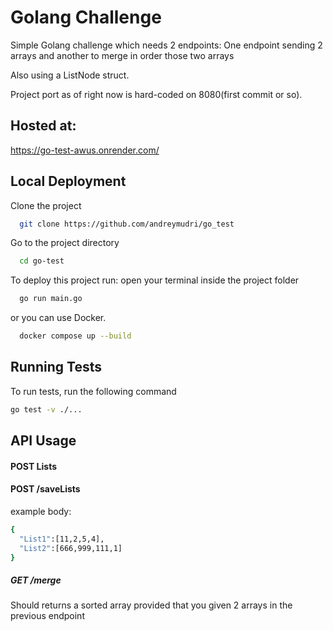 # Golang Challenge

Simple Golang challenge which needs 2 endpoints:
One endpoint sending 2 arrays and another to merge in order those two arrays

Also using a ListNode struct.

Project port as of right now is hard-coded on 8080(first commit or so).


## Hosted at:
https://go-test-awus.onrender.com/

## Local Deployment

Clone the project

```bash
  git clone https://github.com/andreymudri/go_test
```

Go to the project directory

```bash
  cd go-test
```

To deploy this project run:
open your terminal inside the project folder

```bash
  go run main.go
```

or you can use Docker.

```bash
  docker compose up --build
```

## Running Tests

To run tests, run the following command

```bash
go test -v ./...
```


## API Usage

#### POST Lists

#### POST /saveLists
example body:
```bash
{
  "List1":[11,2,5,4],
  "List2":[666,999,111,1]
}
```

##### GET /merge

Should returns a sorted array provided that you given 2 arrays in the previous endpoint
